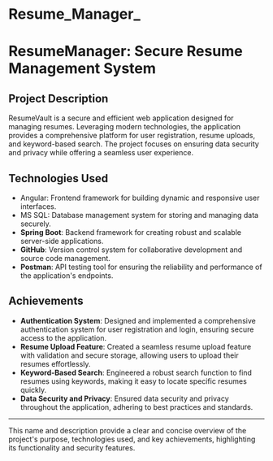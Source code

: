 # Resume_Manager_
# ResumeManager: Secure Resume Management System

## Project Description

ResumeVault is a secure and efficient web application designed for managing resumes. Leveraging modern technologies, the application provides a comprehensive platform for user registration, resume uploads, and keyword-based search. The project focuses on ensuring data security and privacy while offering a seamless user experience.

## Technologies Used

- Angular: Frontend framework for building dynamic and responsive user interfaces.
- MS SQL: Database management system for storing and managing data securely.
- **Spring Boot**: Backend framework for creating robust and scalable server-side applications.
- **GitHub**: Version control system for collaborative development and source code management.
- **Postman**: API testing tool for ensuring the reliability and performance of the application's endpoints.

## Achievements

- **Authentication System**: Designed and implemented a comprehensive authentication system for user registration and login, ensuring secure access to the application.
- **Resume Upload Feature**: Created a seamless resume upload feature with validation and secure storage, allowing users to upload their resumes effortlessly.
- **Keyword-Based Search**: Engineered a robust search function to find resumes using keywords, making it easy to locate specific resumes quickly.
- **Data Security and Privacy**: Ensured data security and privacy throughout the application, adhering to best practices and standards.

---

This name and description provide a clear and concise overview of the project's purpose, technologies used, and key achievements, highlighting its functionality and security features.
